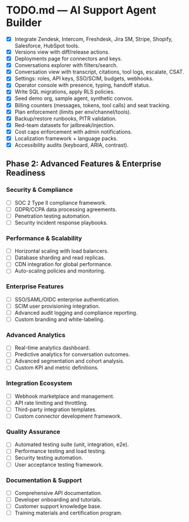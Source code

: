 # TODO.md — AI Support Agent Builder

- [x] Integrate Zendesk, Intercom, Freshdesk, Jira SM, Stripe, Shopify, Salesforce, HubSpot tools.
- [x] Versions view with diff/release actions.
- [x] Deployments page for connectors and keys.
- [x] Conversations explorer with filters/search.
- [x] Conversation view with transcript, citations, tool logs, escalate, CSAT.
- [x] Settings: roles, API keys, SSO/SCIM, budgets, webhooks.
- [x] Operator console with presence, typing, handoff status.
- [x] Write SQL migrations, apply RLS policies.
- [x] Seed demo org, sample agent, synthetic convos.
- [x] Billing counters (messages, tokens, tool calls) and seat tracking.
- [x] Plan enforcement (limits per env/channel/tools).
- [x] Backup/restore runbooks, PITR validation.
- [x] Red-team datasets for jailbreak/injection.
- [x] Cost caps enforcement with admin notifications.
- [x] Localization framework + language packs.
- [x] Accessibility audits (keyboard, ARIA, contrast).

## Phase 2: Advanced Features & Enterprise Readiness

### Security & Compliance
- [ ] SOC 2 Type II compliance framework.
- [ ] GDPR/CCPA data processing agreements.
- [ ] Penetration testing automation.
- [ ] Security incident response playbooks.

### Performance & Scalability
- [ ] Horizontal scaling with load balancers.
- [ ] Database sharding and read replicas.
- [ ] CDN integration for global performance.
- [ ] Auto-scaling policies and monitoring.

### Enterprise Features
- [ ] SSO/SAML/OIDC enterprise authentication.
- [ ] SCIM user provisioning integration.
- [ ] Advanced audit logging and compliance reporting.
- [ ] Custom branding and white-labeling.

### Advanced Analytics
- [ ] Real-time analytics dashboard.
- [ ] Predictive analytics for conversation outcomes.
- [ ] Advanced segmentation and cohort analysis.
- [ ] Custom KPI and metric definitions.

### Integration Ecosystem
- [ ] Webhook marketplace and management.
- [ ] API rate limiting and throttling.
- [ ] Third-party integration templates.
- [ ] Custom connector development framework.

### Quality Assurance
- [ ] Automated testing suite (unit, integration, e2e).
- [ ] Performance testing and load testing.
- [ ] Security testing automation.
- [ ] User acceptance testing framework.

### Documentation & Support
- [ ] Comprehensive API documentation.
- [ ] Developer onboarding and tutorials.
- [ ] Customer support knowledge base.
- [ ] Training materials and certification program.